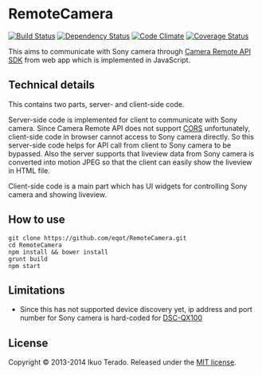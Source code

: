 # RemoteCamera

[![Build Status](https://travis-ci.org/eqot/RemoteCamera.png?branch=master)](https://travis-ci.org/eqot/RemoteCamera)
[![Dependency Status](https://gemnasium.com/eqot/RemoteCamera.png)](https://gemnasium.com/eqot/RemoteCamera)
[![Code Climate](https://codeclimate.com/github/eqot/RemoteCamera.png)](https://codeclimate.com/github/eqot/RemoteCamera)
[![Coverage Status](https://coveralls.io/repos/eqot/RemoteCamera/badge.png)](https://coveralls.io/r/eqot/RemoteCamera)

This aims to communicate with Sony camera through [Camera Remote API SDK](http://developer.sony.com/develop/cameras/) from web app which is implemented in JavaScript.


## Technical details

This contains two parts, server- and client-side code.

Server-side code is implemented for client to communicate with Sony camera.
Since Camera Remote API does not support [CORS](http://www.w3.org/TR/cors/) unfortunately, client-side code in browser cannot access to Sony camera directly. So this server-side code helps for API call from client to Sony camera to be bypassed.
Also the server supports that liveview data from Sony camera is converted into motion JPEG so that the client can easily show the liveview in HTML file.

Client-side code is a main part which has UI widgets for controlling Sony camera and showing liveview.


## How to use

```
git clone https://github.com/eqot/RemoteCamera.git
cd RemoteCamera
npm install && bower install
grunt build
npm start
```


## Limitations

* Since this has not supported device discovery yet, ip address and port number for Sony camera is hard-coded for [DSC-QX100](http://developer.sony.com/devices/cameras/sony-smartphone-attachable-lens-style-camera-dsc-qx100/)


## License

Copyright &copy; 2013-2014 Ikuo Terado. Released under the [MIT license](http://www.opensource.org/licenses/mit-license.php).
